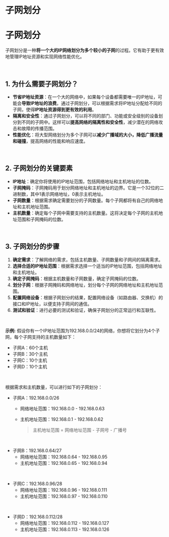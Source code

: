 # 子网划分


# 子网划分

子网划分是一种**将一个大的IP网络划分为多个较小的子网**的过程。它有助于更有效地管理IP地址资源和实现网络性能优化。

​	

## 1. 为什么需要子网划分？

- **节省IP地址资源**：在一个大的网络中，如果每个设备都需要唯一的IP地址，可能会**导致IP地址的浪费**。通过子网划分，可以根据需求将IP地址分配给不同的子网，使得**IP地址资源得到更有效的利用**。
- **隔离和安全性**：通过子网划分，可以将不同的部门、功能或安全级别的设备划分到不同的子网中。这样可以**提高网络的隔离性和安全性**，减少潜在的网络攻击和故障的传播范围。
- **性能优化**：将大型网络划分为多个子网可以**减少广播域的大小，降低广播流量和碰撞**，提高网络的性能和响应速度。

​	

## 2. 子网划分的关键要素

- **IP地址**：确定你将使用的IP地址范围，包括网络地址和主机地址的位数。
- **子网掩码**：子网掩码用于划分网络地址和主机地址的边界。它是一个32位的二进制数，其中1表示网络地址，0表示主机地址。
- **子网数量**：根据需求确定需要划分的子网数量。每个子网都将有自己的网络地址和主机地址范围。
- **主机数量**：确定每个子网中需要支持的主机数量。这将决定每个子网的主机地址范围和子网掩码的位数。

​	

## 3. 子网划分的步骤

1. **确定需求**：了解网络的需求，包括主机数量、子网数量和子网间的隔离需求。
2. **选择合适的IP地址范围**：根据需求选择一个适当的IP地址范围，包括网络地址和主机地址。
3. **确定子网掩码**：根据主机数量和子网数量，确定子网掩码的位数。
4. **划分子网**：根据子网掩码和网络地址，划分每个子网的网络地址和主机地址范围。
5. **配置网络设备**：根据子网划分的结果，配置网络设备（如路由器、交换机）的接口和IP地址，以便支持子网间的通信。
6. **测试和验证**：进行必要的测试和验证，确保子网划分的正常运行和互联性。

​	

**示例:** 假设你有一个IP地址范围为192.168.0.0/24的网络，你想将它划分为4个子网，每个子网支持的主机数量如下：

- 子网A：60个主机
- 子网B：30个主机
- 子网C：10个主机
- 子网D：10个主机

​	

根据需求和主机数量，可以进行如下的子网划分：

- 子网A：192.168.0.0/26

  - 网络地址范围：192.168.0.0 - 192.168.0.63

  - 主机地址范围：192.168.0.1 - 192.168.0.62

    > 主机地址范围 = 网络地址范围 - 子网号 - 广播号

​	

- 子网B：192.168.0.64/27
  - 网络地址范围：192.168.0.64 - 192.168.0.95
  - 主机地址范围：192.168.0.65 - 192.168.0.94

​	

- 子网C：192.168.0.96/28
  - 网络地址范围：192.168.0.96 - 192.168.0.111
  - 主机地址范围：192.168.0.97 - 192.168.0.110

​	

- 子网D：192.168.0.112/28
  - 网络地址范围：192.168.0.112 - 192.168.0.127
  - 主机地址范围：192.168.0.113 - 192.168.0.126
